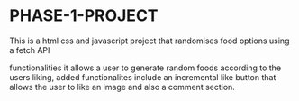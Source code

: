 # PHASE-1-PROJECT
This is a html css and javascript project that randomises food options using a fetch API 

functionalities
it allows a user to generate random foods according to the users liking, added functionalites include an incremental like button that allows the user to like an image and also a comment section.

